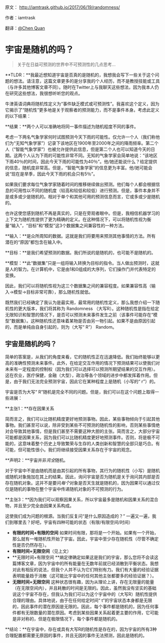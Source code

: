 原文： http://iamtrask.github.io/2017/06/19/randomness/

作者：iamtrask

翻译：[@Chen Quan](https://github.com/chenquan )



# 宇宙是随机的吗？

> 关于在日益可预测的世界中不可预测性的几点思考...

**TLDR：**我最近想知道宇宙是否真的是随机的，我想我会写下一些关于这个问题的想法。请注意，这篇文章更多的是分享我的个人经历，而不是教授技能或工具（与许多其他博客文章不同）。随时在Twitter上与我聊天这些想法，因为我本人仍在研究这些想法，我很想听听您的观点。



牛津英语词典将随机性定义为“事件缺乏模式或可预测性”。我喜欢这个定义，因为它揭示了“随机性”更多地是关于观察者的预测能力，而不是事件本身。考虑此定义的以下结果：

**结果：**两个人可以准确地将同一事件描述为随机程度不同的事件。

考虑一下两名气象学家何时试图预测今天下雨的可能性。仅允许一个人（我们称他们为“无知气象学家”）记录下该地区在1900年至2000年之间的降雨频率。第二个人（“智能气象学家”）也被允许提供此信息，但是第二个人也可以知道今天的日期。这两个人认为下雨的可能性非常不同。无知的气象学家会简单地说：“该地区下雨40％的时间，因此今天下雨的可能性为40％”。他/她还能说什么？给定提供的信息，随机度非常高。但是，“智能气象学家”的信息更为丰富。他/她可能会说“现在是旱季，因此今天下雨的机会只有5％”。

如果我们要求每位气象学家随着时间的推移继续做出预测。他们每个人都会根据信息的可用性以不同的随机度（较高和较低和较低）进行预测。但是，事件本身并不是或多或少是随机的。相对于单个和其他可用的预测信息而言，它或多或少是随机的。

也许这使您感到随机不再是真实的，只是在旁观者眼中。但是，我相信机器学习的上下文为随机性提供了更为精确的定义。在这种情况下，可以将随机性视为衡量“输入”，“目标”和“模型”这3个数据集之间兼容性的一种方法。

**输入：**是众所周知的数据。这就是我们将要用来预测其他事情的方法。所有潜在的“原因”都包含在输入中。

**目标：**是我们希望预测的数据。我们所说的是随机的，也可能不是随机的。

**模型：**此“数据集”只是一组将输入转换为目标的指令。当人做出预测时，这就是人的智力。在计算机中，它是由1和0组成的大序列，它们操作门并代表特定的变换。

因此，我们可以将随机性视为这三个数据集之间的兼容程度。如果兼容性高（输入->模型->目标非常可靠），那么随机性就低。

既然我们已经确定了我认为是最实用，最常用的随机性定义，那么我想介绍一下随机性的更大版本，我们将其称为 Randomness （大写R）。这种随机性是指在给定无限知识和智慧的情况下，是否可以预测未来事件发生之前（该事件可能存在“模型”数据集）。这种随机性还意味着某物是否由另一物引起。如果不是由原因引起的，而是单纯由自身引起的，则为（大写“ R”） Random。

## 宇宙是随机的吗？

简单的答案是，从我们的角度来看，它的随机性正在迅速降低。我们始终能够以更高的准确性预测未来事件。此外，在给定交互作用的情况下预测结果可以使我们对未来有一定程度的控制权（因为我们可以选择可以预测所期望结果的交互作用）。这在农业，医疗保健，金融（大型），政治等各个领域的进步中都发挥着作用。但是，由于我们无法完全预测宇宙，因此它在某种程度上是随机（小写的“ r”）的。

宇宙是否为大写“ R”随机是完全不同的问题。但是，我们可以在这个问题上取得一些进展：

**主张1：**存在因果关系

简而言之，我们可以比随机精度更好地预测事物。因此，某些事物倾向于引起其他事物。我们甚至可以说，除非受到某些不可预测的随机性的影响，否则某些事情绝对会导致其他事情，但是我们甚至不需要这种大胆的主张。简而言之，大部分宇宙可能都是因果关系，因为我们可以比随机精度更好地预测事件。否则，将是极不可能的，这意味着整个历史上导致繁荣与生存的人类创新和智慧的全部只是巧合。有可能，但可能性很小。我们将继续接受因果关系存在于宇宙的观念。

**声明2：**宇宙并非*完全*随机。

对于宇宙中不是由随机而是由其引起的所有事物，其行为的随机性（小写）是随机或随机对象施加在其上的结果。因此，询问宇宙是否为随机是关于询问其内部是否存在随机对象。这并不是要问*每个*对象是否天生就是随机的，因为因果可以通过仅仅是随机的事物在整个宇宙中传递随机对象的不可预测的行为。

**主张3：**因为我们可以观察因果关系，所以宇宙最多是随机和因果关系的混合物，并且至少完全由因果关系构成。

这使我们成为问题的根源。当我们反复问“是什么原因造成的？” 一遍又一遍，我们到哪里去？好吧，宇宙有四种可能的状态（有限/有限空间/时间）

- **有限的时间+有限的空间** 如果时间有限，那将是一个开始。如果有一个开始，那么就有一堆随机性开始了宇宙。因此，宇宙中至少存在随机性（尽管不确定性是否仍然存在）。
- **有限时间+无限空间**（见上文）
- **无限时间+有限空间 **熵定律确定如果这是我们的宇宙，那么您将不会读这篇博客文章，因为宇宙中的所有能量在无数年前就已经消散到平衡状态。我想对此有相反的说法，但我个人并不认为它们特别有力。我们有大量的经验证据表明能量趋于消散（这可能比宇宙中的任何其他主张都要多的经验证据？）。
- **无限时间+无限空间** 这种状态很有趣，因为从理论上讲，存在无限量的能量（在无限空间内），并且耗散的时间是无限的。因此，虽然我没有坚实的基础说这个宇宙不存在，但我认为我们可以为这个宇宙中的（大写R）随机性提供合理的理由。具体地说，由于在任何给定时间“ t”的宇宙状态本身都是无限的，因此事件的潜在原因是无限的。因此，每个事件都是随机的，因为任何事件都有无限数量的潜在原因。考虑到某些因果关系起着更主要的作用，它可能是非对称的，但是在极限情况下，每个事件都是随机的。

**结论：**在宇宙中，存在或具有大写R的随机性是存在的，因为宇宙的所有3种合理配置都需要无原因的事件，并且无因的事件无法预测，因此是随机的。